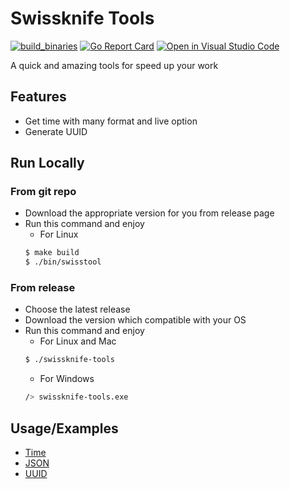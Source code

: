 
# Swissknife Tools

[![build_binaries](https://github.com/beemensameh/swissknife-tools/actions/workflows/github-workflow.yml/badge.svg)](https://github.com/beemensameh/swissknife-tools/actions/workflows/github-workflow.yml)
[![Go Report Card](https://goreportcard.com/badge/github.com/beemensameh/swissknife-tools)](https://goreportcard.com/report/github.com/beemensameh/swissknife-tools)
[![Open in Visual Studio Code](https://open.vscode.dev/badges/open-in-vscode.svg)](https://open.vscode.dev/organization/repository)

A quick and amazing tools for speed up your work


## Features

- Get time with many format and live option
- Generate UUID

## Run Locally

### From git repo
- Download the appropriate version for you from release page
- Run this command and enjoy
    - For Linux
    ```sh
    $ make build
    $ ./bin/swisstool
    ```

### From release
- Choose the latest release
- Download the version which compatible with your OS
- Run this command and enjoy
    - For Linux and Mac
    ```sh
    $ ./swissknife-tools
    ```
    - For Windows
    ```sh
    /> swissknife-tools.exe
    ```

## Usage/Examples

* [Time](./docs/time.md)
* [JSON](./docs/json.md)
* [UUID](./docs/uuid.md)
